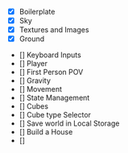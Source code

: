 - [x] Boilerplate
- [x] Sky
- [x] Textures and Images
- [x] Ground
- [] Keyboard Inputs
- [] Player
- [] First Person POV
- [] Gravity
- [] Movement
- [] State Management
- [] Cubes
- [] Cube type Selector
- [] Save world in Local Storage
- [] Build a House
- [] 